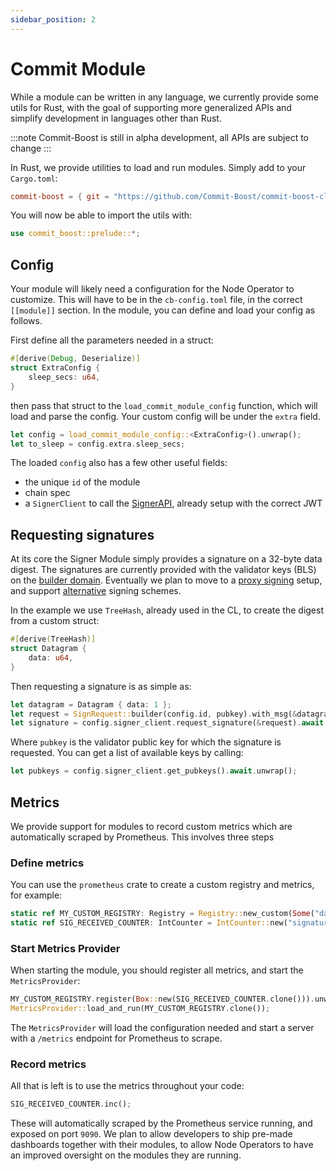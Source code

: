 ```yaml
---
sidebar_position: 2
---
```


# Commit Module

While a module can be written in any language, we currently provide some utils for Rust, with the goal of supporting more generalized APIs and simplify development in languages other than Rust.

:::note
Commit-Boost is still in alpha development, all APIs are subject to change
:::


In Rust, we provide utilities to load and run modules. Simply add to your `Cargo.toml`:
```toml
commit-boost = { git = "https://github.com/Commit-Boost/commit-boost-client", rev = "..." }
```

You will now be able to import the utils with:
```rust
use commit_boost::prelude::*;
```


## Config
Your module will likely need a configuration for the Node Operator to customize. This will have to be in the `cb-config.toml` file, in the correct `[[module]]` section. In the module, you can define and load your config as follows. 

First define all the parameters needed in a struct:
```rust
#[derive(Debug, Deserialize)]
struct ExtraConfig {
    sleep_secs: u64,
}
```
then pass that struct to the `load_commit_module_config` function, which will load and parse the config. Your custom config will be under the `extra` field.

```rust
let config = load_commit_module_config::<ExtraConfig>().unwrap();
let to_sleep = config.extra.sleep_secs;
```

The loaded `config` also has a few other useful fields:
- the unique `id` of the module
- chain spec
- a `SignerClient` to call the [SignerAPI](/api), already setup with the correct JWT


## Requesting signatures
At its core the Signer Module simply provides a signature on a 32-byte data digest. The signatures are currently provided with the validator keys (BLS) on the [builder domain](https://github.com/Commit-Boost/commit-boost-client/blob/main/crates/common/src/signature.rs#L88-L96). Eventually we plan to move to a [proxy signing](https://github.com/Commit-Boost/commit-boost-client/issues/19) setup, and support [alternative](https://github.com/Commit-Boost/commit-boost-client/issues/20) signing schemes.

In the example we use `TreeHash`, already used in the CL, to create the digest from a custom struct:
```rust
#[derive(TreeHash)]
struct Datagram {
    data: u64,
}
```

Then requesting a signature is as simple as:
```rust
let datagram = Datagram { data: 1 };
let request = SignRequest::builder(config.id, pubkey).with_msg(&datagram);
let signature = config.signer_client.request_signature(&request).await.unwrap();
```

Where `pubkey` is the validator public key for which the signature is requested. You can get a list of available keys by calling:
```rust
let pubkeys = config.signer_client.get_pubkeys().await.unwrap();
```

## Metrics
We provide support for modules to record custom metrics which are automatically scraped by Prometheus. This involves three steps
### Define metrics
You can use the `prometheus` crate to create a custom registry and metrics, for example:

```rust
static ref MY_CUSTOM_REGISTRY: Registry = Registry::new_custom(Some("da_commit".to_string()), None).unwrap();
static ref SIG_RECEIVED_COUNTER: IntCounter = IntCounter::new("signature_received", "successful signatures requests received").unwrap();
```

### Start Metrics Provider
When starting the module, you should register all metrics, and start the `MetricsProvider`:
```rust
MY_CUSTOM_REGISTRY.register(Box::new(SIG_RECEIVED_COUNTER.clone())).unwrap();
MetricsProvider::load_and_run(MY_CUSTOM_REGISTRY.clone());
```
The `MetricsProvider` will load the configuration needed and start a server with a `/metrics` endpoint for Prometheus to scrape.

### Record metrics
All that is left is to use the metrics throughout your code:
```rust
SIG_RECEIVED_COUNTER.inc();
```
These will automatically scraped by the Prometheus service running, and exposed on port `9090`. We plan to allow developers to ship pre-made dashboards together with their modules, to allow Node Operators to have an improved oversight on the modules they are running.